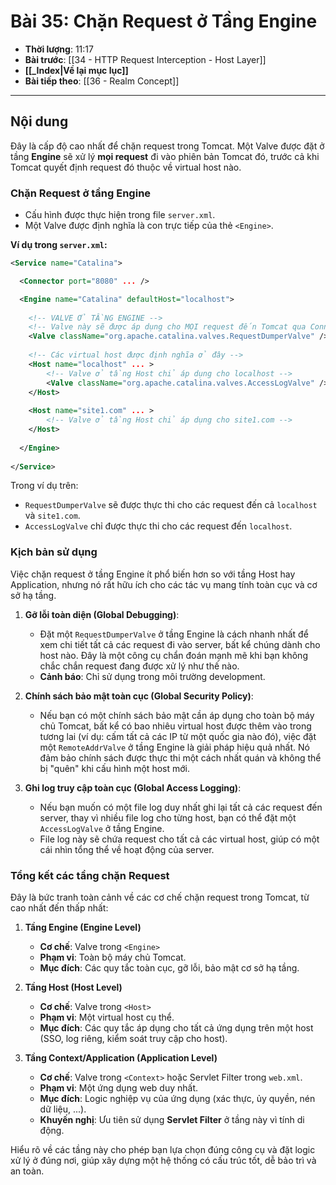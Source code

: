 # Bài 35: Chặn Request ở Tầng Engine

- **Thời lượng**: 11:17
- **Bài trước**: [[34 - HTTP Request Interception - Host Layer]]
- **[[_Index|Về lại mục lục]]**
- **Bài tiếp theo**: [[36 - Realm Concept]]

---

## Nội dung

Đây là cấp độ cao nhất để chặn request trong Tomcat. Một Valve được đặt ở tầng **Engine** sẽ xử lý **mọi request** đi vào phiên bản Tomcat đó, trước cả khi Tomcat quyết định request đó thuộc về virtual host nào.

### Chặn Request ở tầng Engine

-   Cấu hình được thực hiện trong file `server.xml`.
-   Một Valve được định nghĩa là con trực tiếp của thẻ `<Engine>`.

**Ví dụ trong `server.xml`:**

```xml
<Service name="Catalina">

  <Connector port="8080" ... />

  <Engine name="Catalina" defaultHost="localhost">
  
    <!-- VALVE Ở TẦNG ENGINE -->
    <!-- Valve này sẽ được áp dụng cho MỌI request đến Tomcat qua Connector ở trên -->
    <Valve className="org.apache.catalina.valves.RequestDumperValve" />
    
    <!-- Các virtual host được định nghĩa ở đây -->
    <Host name="localhost" ... >
        <!-- Valve ở tầng Host chỉ áp dụng cho localhost -->
        <Valve className="org.apache.catalina.valves.AccessLogValve" />
    </Host>
    
    <Host name="site1.com" ... >
        <!-- Valve ở tầng Host chỉ áp dụng cho site1.com -->
    </Host>
    
  </Engine>
  
</Service>
```

Trong ví dụ trên:
-   `RequestDumperValve` sẽ được thực thi cho các request đến cả `localhost` và `site1.com`.
-   `AccessLogValve` chỉ được thực thi cho các request đến `localhost`.

### Kịch bản sử dụng

Việc chặn request ở tầng Engine ít phổ biến hơn so với tầng Host hay Application, nhưng nó rất hữu ích cho các tác vụ mang tính toàn cục và cơ sở hạ tầng.

1.  **Gỡ lỗi toàn diện (Global Debugging)**:
    -   Đặt một `RequestDumperValve` ở tầng Engine là cách nhanh nhất để xem chi tiết tất cả các request đi vào server, bất kể chúng dành cho host nào. Đây là một công cụ chẩn đoán mạnh mẽ khi bạn không chắc chắn request đang được xử lý như thế nào.
    -   **Cảnh báo**: Chỉ sử dụng trong môi trường development.

2.  **Chính sách bảo mật toàn cục (Global Security Policy)**:
    -   Nếu bạn có một chính sách bảo mật cần áp dụng cho toàn bộ máy chủ Tomcat, bất kể có bao nhiêu virtual host được thêm vào trong tương lai (ví dụ: cấm tất cả các IP từ một quốc gia nào đó), việc đặt một `RemoteAddrValve` ở tầng Engine là giải pháp hiệu quả nhất. Nó đảm bảo chính sách được thực thi một cách nhất quán và không thể bị "quên" khi cấu hình một host mới.

3.  **Ghi log truy cập toàn cục (Global Access Logging)**:
    -   Nếu bạn muốn có một file log duy nhất ghi lại tất cả các request đến server, thay vì nhiều file log cho từng host, bạn có thể đặt một `AccessLogValve` ở tầng Engine.
    -   File log này sẽ chứa request cho tất cả các virtual host, giúp có một cái nhìn tổng thể về hoạt động của server.

### Tổng kết các tầng chặn Request

Đây là bức tranh toàn cảnh về các cơ chế chặn request trong Tomcat, từ cao nhất đến thấp nhất:

1.  **Tầng Engine (Engine Level)**
    -   **Cơ chế**: Valve trong `<Engine>`
    -   **Phạm vi**: Toàn bộ máy chủ Tomcat.
    -   **Mục đích**: Các quy tắc toàn cục, gỡ lỗi, bảo mật cơ sở hạ tầng.

2.  **Tầng Host (Host Level)**
    -   **Cơ chế**: Valve trong `<Host>`
    -   **Phạm vi**: Một virtual host cụ thể.
    -   **Mục đích**: Các quy tắc áp dụng cho tất cả ứng dụng trên một host (SSO, log riêng, kiểm soát truy cập cho host).

3.  **Tầng Context/Application (Application Level)**
    -   **Cơ chế**: Valve trong `<Context>` hoặc Servlet Filter trong `web.xml`.
    -   **Phạm vi**: Một ứng dụng web duy nhất.
    -   **Mục đích**: Logic nghiệp vụ của ứng dụng (xác thực, ủy quyền, nén dữ liệu, ...).
    -   **Khuyến nghị**: Ưu tiên sử dụng **Servlet Filter** ở tầng này vì tính di động.

Hiểu rõ về các tầng này cho phép bạn lựa chọn đúng công cụ và đặt logic xử lý ở đúng nơi, giúp xây dựng một hệ thống có cấu trúc tốt, dễ bảo trì và an toàn.
